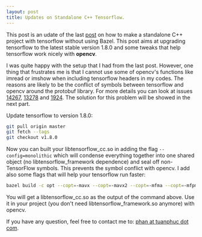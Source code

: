 ```yaml
---
layout: post
title: Updates on Standalone C++ Tensorflow.
---
```


This post is an udate of the last [post](https://tuanphuc.github.io/standalone-tensorflow-cpp/) on how to make a standalone C++ project with tensorflow without using Bazel. This post aims at upgrading tensorflow to the latest stable version 1.8.0 and some tweaks that help tensorflow work nicely with **opencv**.

I was quite happy with the setup that I had from the last post. However, one thing that frustrates me is that I cannot use some of opencv's functions like imread or imshow when including tensorflow headers in my codes. The reasons are likely to be the conflict of symbols between tensorflow and opencv around the protobuf library. For more details you can look at issues [14267](https://github.com/tensorflow/tensorflow/issues/14267#issuecomment-351780041), [13278](https://github.com/tensorflow/tensorflow/issues/13278) and [1924](https://github.com/tensorflow/tensorflow/issues/1924). The solution for this problem will be showed in the next part. 

Update tensorflow to version 1.8.0:
```sh
git pull origin master
git fetch --tags
git checkout v1.8.0
```

Now you can built your libtensorflow_cc.so in adding the flag `--config=monolithic` which will condense everything together into one shared object (no libtensorflow_framework dependence) and seal off non-TensorFlow symbols. This prevents the symbol conflict with opencv. I add also some flags that will help your tensorflow run faster:

```sh
bazel build -c opt --copt=-mavx --copt=-mavx2 --copt=-mfma --copt=-mfpmath=both --copt=-msse4.1 --copt=-msse4.2 --config=monolithic //tensorflow:libtensorflow_cc.so
```

You will get a libtensorflow_cc.so as the output of the command above. Use it in your project (you don't need libtensorflow_framework.so anymore) with opencv.

If you have any question, feel free to contact me to: [phan at tuanphuc dot com](mailto:phan@tuanphuc.com).
